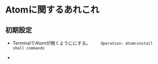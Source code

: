 # Atomに関するあれこれ
## 初期設定
* TerminalでAtomが開くようににする。
　　```Operation: Atom>install shell commands```

* 
